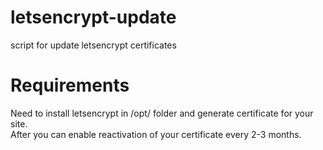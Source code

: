 # letsencrypt-update
script for update letsencrypt certificates

# Requirements
Need to install letsencrypt in /opt/ folder and generate certificate for your site.    
After you can enable reactivation of your certificate every 2-3 months.

